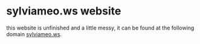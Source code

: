 # sylviameo.ws website
this website is unfinished and a little messy,
it can be found at the following domain [sylviameo.ws](https://sylviameo.ws).
